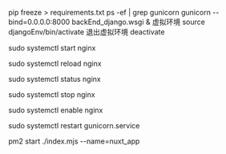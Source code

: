 pip freeze > requirements.txt
ps -ef | grep gunicorn
gunicorn --bind=0.0.0.0:8000 backEnd_django.wsgi &
虚拟环境 source djangoEnv/bin/activate
退出虚拟环境 deactivate


sudo systemctl start nginx

sudo systemctl reload nginx

sudo systemctl status nginx

sudo systemctl stop nginx

sudo systemctl enable nginx


sudo systemctl restart gunicorn.service

pm2 start ./index.mjs --name=nuxt_app